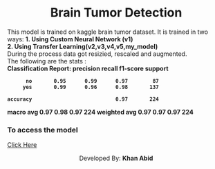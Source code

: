 <h1 style="text-align: center;">Brain Tumor Detection</h1>
<div>
  This model is trained on kaggle brain tumor dataset.
  It is trained in two ways:
          <b>1. Using Custom Neural Network (v1)</b><br>
          <b>2. Using Transfer Learning(v2,v3,v4,v5,my_model)</b><br>
  During the process data got resizied, rescaled and augmented.<br>
  The following are the stats :<br>
      <b>
        Classification Report:
              precision    recall  f1-score   support

          no       0.95      0.99      0.97        87
         yes       0.99      0.96      0.98       137

    accuracy                           0.97       224
   macro avg       0.97      0.98      0.97       224
weighted avg       0.97      0.97      0.97       224
      </b>
<h3>To access the model </h3>
<a href="https://brain-tumor-detection-btd.streamlit.app/#brain-tumor-detection">Click Here </a>
<br>  <p style= text-align:center;>Developed By: <b>Khan Abid</b></p>
</div>
